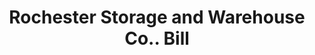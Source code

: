 ---
doi: 10.7916/D8G462D7
date_other: '1910'
date_other_textual: 1910-1919
form: printed ephemera
genre:
- Invoices
name:
- Rochester Storage and Warehouse Co.
object_in_context_url: https://biggert.cul.columbia.edu/items/view/ave_biggert_01189
subject_hierarchical_geographic:
- Rochester, New York, United States
subject_name:
- Rochester Storage and Warehouse Co.
title: Rochester Storage and Warehouse Co.. Bill
sort_title: Rochester Storage and Warehouse Co.. Bill
call_number: ave_biggert_01189
coordinates:
- 43.16555555555556,-77.61138888888888
pid: ave_biggert_01189
identifiers: ave_biggert_01189
thumbnail: https://derivativo-1.library.columbia.edu/iiif/2/ldpd:343468/full/!256,256/0/native.jpg
permalink: /biggert/ave_biggert_01189/
layout: iiif-image-page
---